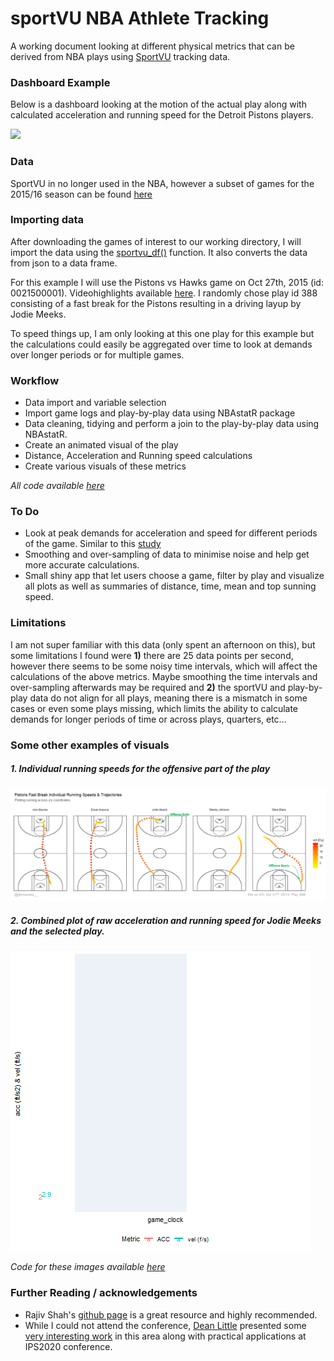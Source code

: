 # sportVU NBA Athlete Tracking

A working document looking at different physical metrics that can be derived from NBA plays using [SportVU](https://www.nbastuffer.com/analytics101/sportvu-data/) tracking data. 

### Dashboard Example

Below is a dashboard looking at the motion of the actual play along with calculated acceleration and running speed for the Detroit Pistons players. 

![](play.gif)  

### Data

SportVU in no longer used in the NBA, however a subset of games for the 2015/16 season can be found [here](https://github.com/rajshah4/BasketballData/tree/master/2016.NBA.Raw.SportVU.Game.Logs)

### Importing data

After downloading the games of interest to our working directory, I will import the data using the [sportvu_df()](https://rdrr.io/github/imadmali/NBAsportvu/man/sportvu_df.html) function. It also converts the data from json to a data frame. 

For this example I will use the Pistons vs Hawks game on Oct 27th, 2015 (id: 0021500001). Videohighlights available [here](https://www.youtube.com/watch?v=dNtmLm5D7dI). I randomly chose play id 388 consisting of a fast break for the Pistons resulting in a driving layup by Jodie Meeks.

To speed things up, I am only looking at this one play for this example but the calculations could easily be aggregated over time to look at demands over longer periods or for multiple games.

### Workflow

* Data import and variable selection
* Import game logs and play-by-play data using NBAstatR package
* Data cleaning, tidying and perform a join to the play-by-play data using NBAstatR.
* Create an animated visual of the play
* Distance, Acceleration and Running speed calculations
* Create various visuals of these metrics

*All code available [here](https://github.com/josedv82/sportVU_NBA_Tracking/blob/master/SportVU.Rmd)*

### To Do

* Look at peak demands for acceleration and speed for different periods of the game. Similar to this [study](https://pubmed.ncbi.nlm.nih.gov/26023738/)  
* Smoothing and over-sampling of data to minimise noise and help get more accurate calculations.
* Small shiny app that let users choose a game, filter by play and visualize all plots as well as summaries of distance, time, mean and top sunning speed.

### Limitations

I am not super familiar with this data (only spent an afternoon on this), but some limitations I found were **1)** there are 25 data points per second, however there seems to be some noisy time intervals, which will affect the calculations of the above metrics. Maybe smoothing the time intervals and over-sampling afterwards may be required and **2)** the sportVU and play-by-play data do not align for all plays, meaning there is a mismatch in some cases or even some plays missing, which limits the ability to calculate demands for longer periods of time or across plays, quarters, etc...

### Some other examples of visuals

##### 1. Individual running speeds for the offensive part of the play

![](fastbreakspeed.PNG)

##### 2. Combined plot of raw acceleration and running speed for Jodie Meeks and the selected play.

![](combined.gif)

*Code for these images available [here](https://github.com/josedv82/sportVU_NBA_Tracking/blob/master/SportVU.Rmd)*

### Further Reading / acknowledgements

* Rajiv Shah's [github page](https://github.com/rajshah4) is a great resource and highly recommended.
* While I could not attend the conference, [Dean Little](https://twitter.com/DeanLittle) presented some [very interesting work](https://twitter.com/Bballphysio/status/1256376460593381376) in this area along with practical applications at IPS2020 conference.


